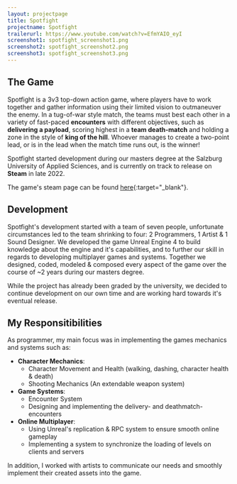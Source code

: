 ```yaml
---
layout: projectpage
title: Spotfight
projectname: Spotfight
trailerurl: https://www.youtube.com/watch?v=EfmYAIO_eyI
screenshot1: spotfight_screenshot1.png
screenshot2: spotfight_screenshot2.png
screenshot3: spotfight_screenshot3.png
---
```


## The Game
Spotfight is a 3v3 top-down action game, where players have to work together and gather information using their limited
vision to outmaneuver the enemy. In a tug-of-war style match, the teams must best each other in a variety of fast-paced **encounters** with different objectives,
such as **delivering a payload**, scoring highest in a **team death-match** and holding a zone in the style of **king of the hill**.
Whoever manages to create a two-point lead, or is in the lead when the match time runs out, is the winner!

Spotfight started development during our masters degree at the Salzburg University of Applied Sciences,
and is currently on track to release on **Steam** in late 2022.

The game's steam page can be found [here](https://store.steampowered.com/app/1981510/Spotfight/){:target="_blank"}.

## Development
Spotfight's development started with a team of seven people, unfortunate circumstances led to the team shrinking to four: 2 Programmers, 1 Artist & 1 Sound Designer.
We developed the game Unreal Engine 4 to build knowledge about the engine and it's capabilities, and to further our skill in regards to developing multiplayer games and systems.
Together we designed, coded, modeled & composed every aspect of the game over the course of ~2 years during our masters degree.

While the project has already been graded by the university, we decided to continue development on our own time and are working hard towards it's eventual release.

## My Responsitibilities
As programmer, my main focus was in implementing the games mechanics and systems such as:
- **Character Mechanics**:
  - Character Movement and Health (walking, dashing, character health & death)
  - Shooting Mechanics (An extendable weapon system)
- **Game Systems**:
  - Encounter System
  - Designing and implementing the delivery- and deathmatch-encounters
- **Online Multiplayer**:
  - Using Unreal's replication & RPC system to ensure smooth online gameplay
  - Implementing a system to synchronize the loading of levels on clients and servers

In addition, I worked with artists to communicate our needs and smoothly implement their created assets into the game.
